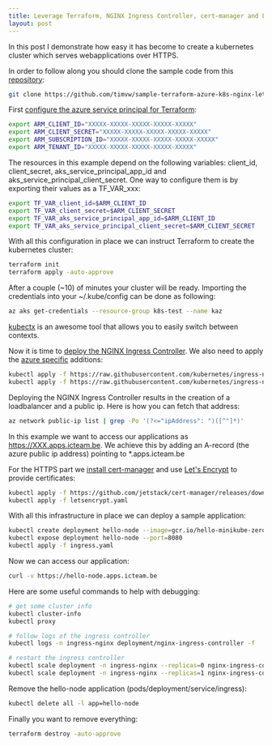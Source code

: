 ```yaml
---
title: Leverage Terraform, NGINX Ingress Controller, cert-manager and Let's Encrypt to quickly create a Kubernetes cluster which can serve webapps over HTTPS.
layout: post
---
```

In this post I demonstrate how easy it has become to create a kubernetes cluster which serves webapplications over HTTPS.

In order to follow along you should clone the sample code from this [repository](https://github.com/timvw/sample-terraform-azure-k8s-nginx-letsencrypt):

```bash
git clone https://github.com/timvw/sample-terraform-azure-k8s-nginx-letsencrypt
```

First [configure the azure service principal for Terraform](https://www.terraform.io/docs/providers/azurerm/guides/service_principal_client_secret.html):

```bash
export ARM_CLIENT_ID="XXXXX-XXXXX-XXXXX-XXXXX-XXXXX"
export ARM_CLIENT_SECRET="XXXXX-XXXXX-XXXXX-XXXXX-XXXXX"
export ARM_SUBSCRIPTION_ID="XXXXX-XXXXX-XXXXX-XXXXX-XXXXX"
export ARM_TENANT_ID="XXXXX-XXXXX-XXXXX-XXXXX-XXXXX"
```

The resources in this example depend on the following variables: client_id, client_secret, aks_service_principal_app_id and aks_service_principal_client_secret. One way to configure them is by exporting their values as a TF_VAR_xxx:

```bash
export TF_VAR_client_id=$ARM_CLIENT_ID
export TF_VAR_client_secret=$ARM_CLIENT_SECRET
export TF_VAR_aks_service_principal_app_id=$ARM_CLIENT_ID
export TF_VAR_aks_service_principal_client_secret=$ARM_CLIENT_SECRET
```

With all this configuration in place we can instruct Terraform to create the kubernetes cluster:

```bash
terraform init
terraform apply -auto-approve
```

After a couple (~10) of minutes your cluster will be ready. Importing the credentials into your ~/.kube/config can be done as following:

```bash
az aks get-credentials --resource-group k8s-test --name kaz
```

[kubectx](https://github.com/ahmetb/kubectx) is an awesome tool that allows you to easily switch between contexts.

Now it is time to [deploy the NGINX Ingress Controller](https://kubernetes.github.io/ingress-nginx/deploy/). We also need to apply the [azure specific](https://kubernetes.github.io/ingress-nginx/deploy/#azure) additions:

```bash
kubectl apply -f https://raw.githubusercontent.com/kubernetes/ingress-nginx/nginx-0.28.0/deploy/static/mandatory.yaml
kubectl apply -f https://raw.githubusercontent.com/kubernetes/ingress-nginx/nginx-0.28.0/deploy/static/provider/cloud-generic.yaml
```

Deploying the NGINX Ingress Controller results in the creation of a loadbalancer and a public ip. Here is how you can fetch that address:

```bash
az network public-ip list | grep -Po '(?<="ipAddress": ")([^"]*)'
```

In this example we want to access our applications as https://XXX.apps.icteam.be.
We achieve this by adding an A-record (the azure public ip address) pointing to *.apps.icteam.be

For the HTTPS part we [install cert-manager](https://cert-manager.io/docs/installation/kubernetes/) and use [Let's Encrypt](https://letsencrypt.org/) to provide certificates:

```bash
kubectl apply -f https://github.com/jetstack/cert-manager/releases/download/v0.13.0/cert-manager.yaml
kubectl apply -f letsencrypt.yaml 
```

With all this infrastructure in place we can deploy a sample application:

```bash
kubectl create deployment hello-node --image=gcr.io/hello-minikube-zero-install/hello-node
kubectl expose deployment hello-node --port=8080
kubectl apply -f ingress.yaml
```

Now we can access our application:

```bash
curl -v https://hello-node.apps.icteam.be
```

Here are some useful commands to help with debugging:

```bash
# get some cluster info
kubectl cluster-info
kubectl proxy

# follow logs of the ingress controller
kubectl logs -n ingress-nginx deployment/nginx-ingress-controller -f

# restart the ingress controller
kubectl scale deployment -n ingress-nginx --replicas=0 nginx-ingress-controller
kubectl scale deployment -n ingress-nginx --replicas=1 nginx-ingress-controller
```

Remove the hello-node application (pods/deployment/service/ingress):

```bash
kubectl delete all -l app=hello-node
```

Finally you want to remove everything:

```bash
terraform destroy -auto-approve
```





